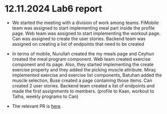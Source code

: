 # 12.11.2024 Lab6 report

* We started the meeting with a division of work among teams. FiMobile team was assigned to start implementing meal part inside the profile page. Web team was assigned to start implementing the workout page. Can was assigned to create the user stories. Backend team was assigned on creating a list of endpoints that need to be created

* In terms of mobile, Nurullah created the my meals page and Ceyhun created the meal program component. Web team created exercise component and its page. Also, they started implementing the create exercise property and they added the picking muscle attribute. Miraç implemented exercise and exercise list components, Batuhan added the muscle selection, Buse created a page containing those items. Can created 2 user stories. Backend team created a list of endpoints and made the first assignments to members. (profile to Kaan, workout to Talha, weekly programs to Can)

* The relevant PR is [here]().